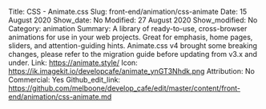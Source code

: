 Title: CSS - Animate.css
Slug: front-end/animation/css-animate
Date: 15 August 2020
Show_date: No
Modified: 27 August 2020
Show_modified: No
Category: animation
Summary: A library of ready-to-use, cross-browser animations for use in your web projects. Great for emphasis, home pages, sliders, and attention-guiding hints. Animate.css v4 brought some breaking changes, please refer to the migration guide before updating from v3.x and under.
Link: https://animate.style/
Icon: https://ik.imagekit.io/developcafe/animate_ynGT3Nhdk.png
Attribution: No
Commercial: Yes
Github_edit_link: https://github.com/melboone/develop_cafe/edit/master/content/front-end/animation/css-animate.md